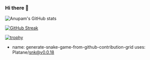 ### Hi there 👋

![Anupam's GitHub stats](https://github-readme-stats.vercel.app/api?username=anupam2020&count_private=true&show_icons=true) 

[![GitHub Streak](https://github-readme-streak-stats.herokuapp.com/?user=anupam2020&count_private=true)](https://git.io/streak-stats)

[![trophy](https://github-profile-trophy.vercel.app/?username=anupam2020&title=Commits,Repositories)](https://github.com/ryo-ma/github-profile-trophy)

- name: generate-snake-game-from-github-contribution-grid
  uses: Platane/snk@v0.0.18
